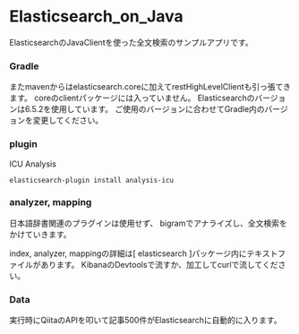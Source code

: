# Elasticsearch_on_Java

ElasticsearchのJavaClientを使った全文検索のサンプルアプリです。

### Gradle
またmavenからはelasticsearch.coreに加えてrestHighLevelClientも引っ張てきます。
coreのclientパッケージには入っていません。
Elasticsearchのバージョンは6.5.2を使用しています。
ご使用のバージョンに合わせてGradle内のバージョンを変更してください。

### plugin
ICU Analysis
```
elasticsearch-plugin install analysis-icu
```

### analyzer, mapping
日本語辞書関連のプラグインは使用せず、
bigramでアナライズし、全文検索をかけていきます。

index, analyzer, mappingの詳細は[ elasticsearch ]パッケージ内にテキストファイルがあります。
KibanaのDevtoolsで流すか、加工してcurlで流してください。

### Data
実行時にQiitaのAPIを叩いて記事500件がElasticsearchに自動的に入ります。

